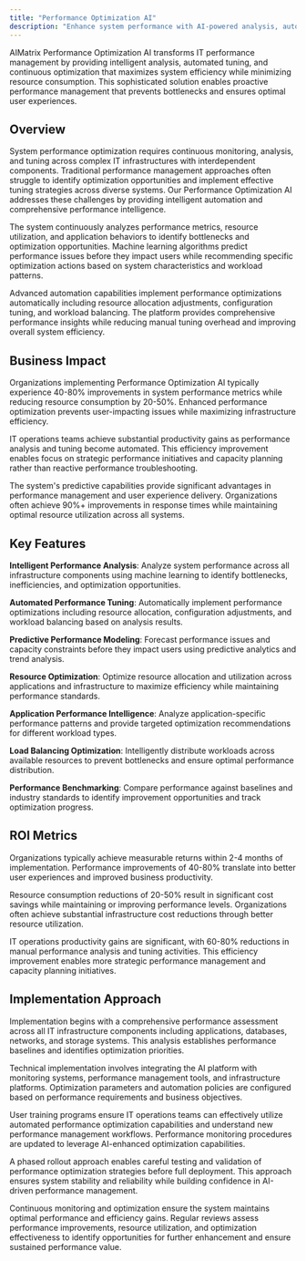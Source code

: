 ```yaml
---
title: "Performance Optimization AI"
description: "Enhance system performance with AI-powered analysis, automated tuning, and intelligent optimization recommendations for maximum efficiency."
---
```


AIMatrix Performance Optimization AI transforms IT performance management by providing intelligent analysis, automated tuning, and continuous optimization that maximizes system efficiency while minimizing resource consumption. This sophisticated solution enables proactive performance management that prevents bottlenecks and ensures optimal user experiences.

## Overview

System performance optimization requires continuous monitoring, analysis, and tuning across complex IT infrastructures with interdependent components. Traditional performance management approaches often struggle to identify optimization opportunities and implement effective tuning strategies across diverse systems. Our Performance Optimization AI addresses these challenges by providing intelligent automation and comprehensive performance intelligence.

The system continuously analyzes performance metrics, resource utilization, and application behaviors to identify bottlenecks and optimization opportunities. Machine learning algorithms predict performance issues before they impact users while recommending specific optimization actions based on system characteristics and workload patterns.

Advanced automation capabilities implement performance optimizations automatically including resource allocation adjustments, configuration tuning, and workload balancing. The platform provides comprehensive performance insights while reducing manual tuning overhead and improving overall system efficiency.

## Business Impact

Organizations implementing Performance Optimization AI typically experience 40-80% improvements in system performance metrics while reducing resource consumption by 20-50%. Enhanced performance optimization prevents user-impacting issues while maximizing infrastructure efficiency.

IT operations teams achieve substantial productivity gains as performance analysis and tuning become automated. This efficiency improvement enables focus on strategic performance initiatives and capacity planning rather than reactive performance troubleshooting.

The system's predictive capabilities provide significant advantages in performance management and user experience delivery. Organizations often achieve 90%+ improvements in response times while maintaining optimal resource utilization across all systems.

## Key Features

**Intelligent Performance Analysis**: Analyze system performance across all infrastructure components using machine learning to identify bottlenecks, inefficiencies, and optimization opportunities.

**Automated Performance Tuning**: Automatically implement performance optimizations including resource allocation, configuration adjustments, and workload balancing based on analysis results.

**Predictive Performance Modeling**: Forecast performance issues and capacity constraints before they impact users using predictive analytics and trend analysis.

**Resource Optimization**: Optimize resource allocation and utilization across applications and infrastructure to maximize efficiency while maintaining performance standards.

**Application Performance Intelligence**: Analyze application-specific performance patterns and provide targeted optimization recommendations for different workload types.

**Load Balancing Optimization**: Intelligently distribute workloads across available resources to prevent bottlenecks and ensure optimal performance distribution.

**Performance Benchmarking**: Compare performance against baselines and industry standards to identify improvement opportunities and track optimization progress.

## ROI Metrics

Organizations typically achieve measurable returns within 2-4 months of implementation. Performance improvements of 40-80% translate into better user experiences and improved business productivity.

Resource consumption reductions of 20-50% result in significant cost savings while maintaining or improving performance levels. Organizations often achieve substantial infrastructure cost reductions through better resource utilization.

IT operations productivity gains are significant, with 60-80% reductions in manual performance analysis and tuning activities. This efficiency improvement enables more strategic performance management and capacity planning initiatives.

## Implementation Approach

Implementation begins with a comprehensive performance assessment across all IT infrastructure components including applications, databases, networks, and storage systems. This analysis establishes performance baselines and identifies optimization priorities.

Technical implementation involves integrating the AI platform with monitoring systems, performance management tools, and infrastructure platforms. Optimization parameters and automation policies are configured based on performance requirements and business objectives.

User training programs ensure IT operations teams can effectively utilize automated performance optimization capabilities and understand new performance management workflows. Performance monitoring procedures are updated to leverage AI-enhanced optimization capabilities.

A phased rollout approach enables careful testing and validation of performance optimization strategies before full deployment. This approach ensures system stability and reliability while building confidence in AI-driven performance management.

Continuous monitoring and optimization ensure the system maintains optimal performance and efficiency gains. Regular reviews assess performance improvements, resource utilization, and optimization effectiveness to identify opportunities for further enhancement and ensure sustained performance value.
